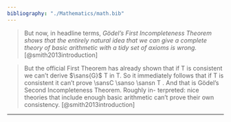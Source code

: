 ```yaml
---
bibliography: "./Mathematics/math.bib"
---
```


> But now, in headline terms, _Gödel’s First Incompleteness Theorem shows that the entirely natural idea that we can give a complete theory of basic arithmetic with a tidy set of axioms is wrong._ [@smith2013introduction]

> But the official First Theorem has already shown that if T is consistent we can’t derive $\sans{G}$ T in T. So it immediately follows that if T is consistent it can’t prove \sansC \sanso \sansn T . And that is Gödel’s Second Incompleteness Theorem. Roughly in- terpreted: nice theories that include enough basic arithmetic can’t prove their own consistency. [@smith2013introduction]

---